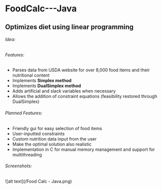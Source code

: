 # FoodCalc---Java
## Optimizes diet using linear programming


###### Idea:

###### Features:
  * Parses data from USDA website for over 8,000 food items and their nutritional content
  * Implements **Simplex method**
  * Implements **DualSimplex method**
  * Adds artificial and slack variables when necessary
  * Allows the addition of constraint equations (feasibility restored through DualSimplex)
###### Planned Features:
  * Friendly gui for easy selection of food items
  * User-inputted constraints
  * Custom nutrition data input from the user
  * Make the optimal solution also realistic
  * Implementation in C for manual memory management and support for multithreading
###### Screenshots:
![alt text](/Food Calc - Java.png)
